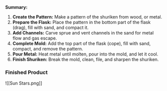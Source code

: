 **Summary:**
1. **Create the Pattern:** Make a pattern of the shuriken from wood, or metal.
2. **Prepare the Flask:** Place the pattern in the bottom part of the flask (drag), fill with sand, and compact it.
3. **Add Channels:** Carve sprue and vent channels in the sand for metal flow and gas escape.
4. **Complete Mold:** Add the top part of the flask (cope), fill with sand, compact, and remove the pattern.
5. **Pour Metal:** Heat metal until molten, pour into the mold, and let it cool.
6. **Finish Shuriken:** Break the mold, clean, file, and sharpen the shuriken.
### Finished Product
![[Sun Stars.png]]